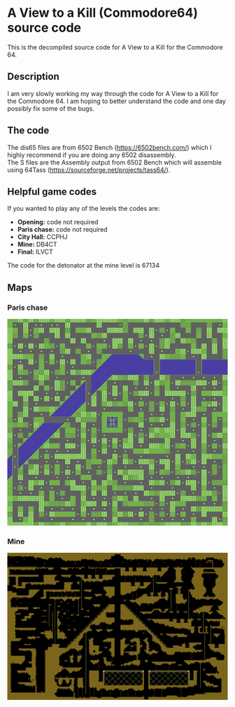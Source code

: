 # A View to a Kill (Commodore64) source code
This is the decompiled source code for A View to a Kill for the Commodore 64. 

## Description
I am very slowly working my way through the code for A View to a Kill for the Commodore 64. I am hoping to better understand the code and one day possibly fix some of the bugs.

## The code

The dis65 files are from 6502 Bench (https://6502bench.com/) which I highly recommend if you are doing any 6502 disassembly.<br>
The S files are the Assembly output from 6502 Bench which will assemble using 64Tass (https://sourceforge.net/projects/tass64/).

## Helpful game codes

If you wanted to play any of the levels the codes are:
- **Opening:** code not required
- **Paris chase:** code not required
- **City Hall:** CCPHJ
- **Mine:** DB4CT
- **Final:** ILVCT

The code for the detonator at the mine level is 67134

## Maps
### Paris chase
![/Images/paris chase map.png](https://raw.githubusercontent.com/unorig/AVTAK/main/Images/paris%20chase.png)

### Mine
![/Images/mine_map.png](https://raw.githubusercontent.com/unorig/AVTAK/main/Images/mine_map.png)




